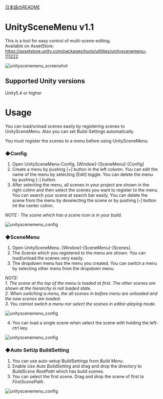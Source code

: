 [日本語のREADME](README.ja.md)
  
# UnitySceneMenu v1.1
This is a tool for easy control of multi-scene-editing.   
Available on AssetStore: https://assetstore.unity.com/packages/tools/utilities/unityscenemenu-111222

![unityscenemenu_screenshot](https://github.com/charcolle/UnitySceneMenu/blob/master/DescFiles/unityscenemenu.png)

## Supported Unity versions  
Unity5.4 or higher  

# Usage
You can load/unload scenes easily by registering scenes to UnitySceneMenu.
Also you can set Build-Settings automatically.

You must register the scenes to a menu before using UnitySceneMenu.  

### ◆Config

1. Open UnitySceneMenu-Config. [Window]-[SceneMenu]-[Config]
2. Create a menu by pushing [+] button in the left column. You can edit the name of the menu by selecting [Edit] toggle. You can delete the menu by pushing [-] button.
3.  After selecting the menu, all scenes in your project are shown in the right colmn and then select the scenes you want to register to the menu. You can search your scene at search bar easily. You can delete the scene from the menu by deselecting the scene or by pushing [-] button int the center colmn.  
  
*NOTE : The scene which has a scene icon is in your build.*  

![unityscenemenu_config](https://github.com/charcolle/UnitySceneMenu/blob/master/DescFiles/unityscenemenu_1.gif)

### ◆SceneMenu
1. Open UnitySceneMenu. [Window]-[SceneMenu]-[Scenes].
2. The Scenes which you registered to the menu are shown. You can load/unload the scenes very easily.
3. The dropdown menu has the menu you created. You can switch a menu by selecting other menu from the dropdown menu.  
  
*NOTE:*  
*1. The scene at the top of the menu is loaded at first. The other scenes are shown at the hierarchy in not loaded state.*  
*2. When switching a menu, the  all scenes in before menu are unloaded and the new scenes are loaded.*  
*3. You cannot switch a menu nor select the scenes in editor-playing mode.*    

![unityscenemenu_config](https://github.com/charcolle/UnitySceneMenu/blob/master/DescFiles/unityscenemenu_2.gif)
  
4. You can load a single scene when select the scene with holding the left-ctrl key. 
  
![unityscenemenu_config](https://github.com/charcolle/UnitySceneMenu/blob/master/DescFiles/unityscenemenu_3.gif)
  
### ◆Auto SetUp BuildSetting
1. You can use auto-setup BuildSettings from *Build Menu*.
2. Enable *Use Auto BuildSetting* and drag and drop the directory to *BuildScene RootPath*  which has build scenes.
3. You can select the first scene. Drag and drop the scene of first to *FirstScenePath*.
    
![unityscenemenu_config](https://github.com/charcolle/UnitySceneMenu/blob/master/DescFiles/unityscenemenu_4.gif)
